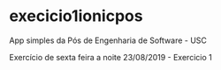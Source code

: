# execicio1ionicpos
App simples da Pós de Engenharia de Software - USC

Exercício de sexta feira a noite 23/08/2019 - Exercicio 1
